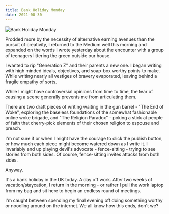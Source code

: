```yaml
---
title: Bank Holiday Monday
date: 2021-08-30
---
```


![Bank Holiday Monday](https://source.unsplash.com/gp8BLyaTaA0/1600x900)

Prodded more by the necessity of alternative earning avenues than the pursuit of creativity, I returned to the Medium well this morning and expanded on the words I wrote yesterday about the encounter with a group of teenagers littering the green outside our house.

I wanted to rip "Generation Z" and their parents a new one. I began writing with high minded ideals, objectives, and soap-box worthy points to make. While writing nearly all vestiges of bravery evaporated, leaving behind a fragile empathy of sorts.

While I might have controversial opinions from time to time, the fear of causing a scene generally prevents me from articulating them.

There are two draft pieces of writing waiting in the gun barrel - "The End of Woke", exploring the baseless foundations of the somewhat fashionable online woke brigade, and "The Religion Paradox" - poking a stick at people of faith that cherry-pick elements of their chosen religion to espouse and preach.

I'm not sure if or when I might have the courage to click the publish button, or how much each piece might become watered down as I write it. I invariably end up playing devil's advocate - fence-sitting - trying to see stories from both sides. Of course, fence-sitting invites attacks from both sides.

Anyway.

It's a bank holiday in the UK today. A day off work. After two weeks of vacation/staycation, I return in the morning - or rather I pull the work laptop from my bag and sit here to begin an endless round of meetings.

I'm caught between spending my final evening off doing something worthy or noodling around on the internet. We all know how this ends, don't we?